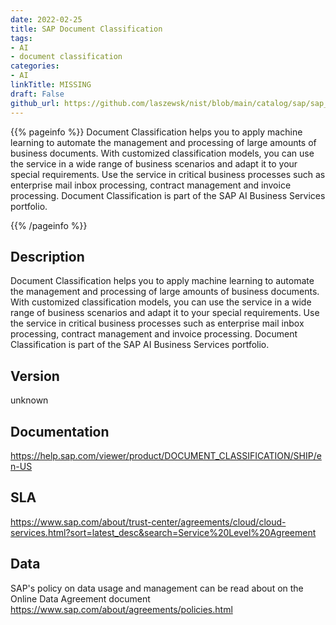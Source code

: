 ```yaml
---
date: 2022-02-25
title: SAP Document Classification
tags: 
- AI
- document classification
categories: 
- AI
linkTitle: MISSING
draft: False         
github_url: https://github.com/laszewsk/nist/blob/main/catalog/sap/sap_document_classification.yaml
---
```


{{% pageinfo %}}
Document Classification helps you to apply machine learning to
automate the management and processing of large amounts of business
documents. With customized classification models, you can use the
service in a wide range of business scenarios and adapt it to your
special requirements. Use the service in critical business processes
such as enterprise mail inbox processing, contract management and
invoice processing. Document Classification is part of the SAP AI
Business Services portfolio.

{{% /pageinfo %}}

## Description

Document Classification helps you to apply machine learning to
automate the management and processing of large amounts of business
documents. With customized classification models, you can use the
service in a wide range of business scenarios and adapt it to your
special requirements. Use the service in critical business processes
such as enterprise mail inbox processing, contract management and
invoice processing. Document Classification is part of the SAP AI
Business Services portfolio.


## Version

unknown

## Documentation

https://help.sap.com/viewer/product/DOCUMENT_CLASSIFICATION/SHIP/en-US

## SLA

https://www.sap.com/about/trust-center/agreements/cloud/cloud-services.html?sort=latest_desc&search=Service%20Level%20Agreement

## Data

SAP's policy on data usage and management can be read about on the Online Data Agreement document https://www.sap.com/about/agreements/policies.html
